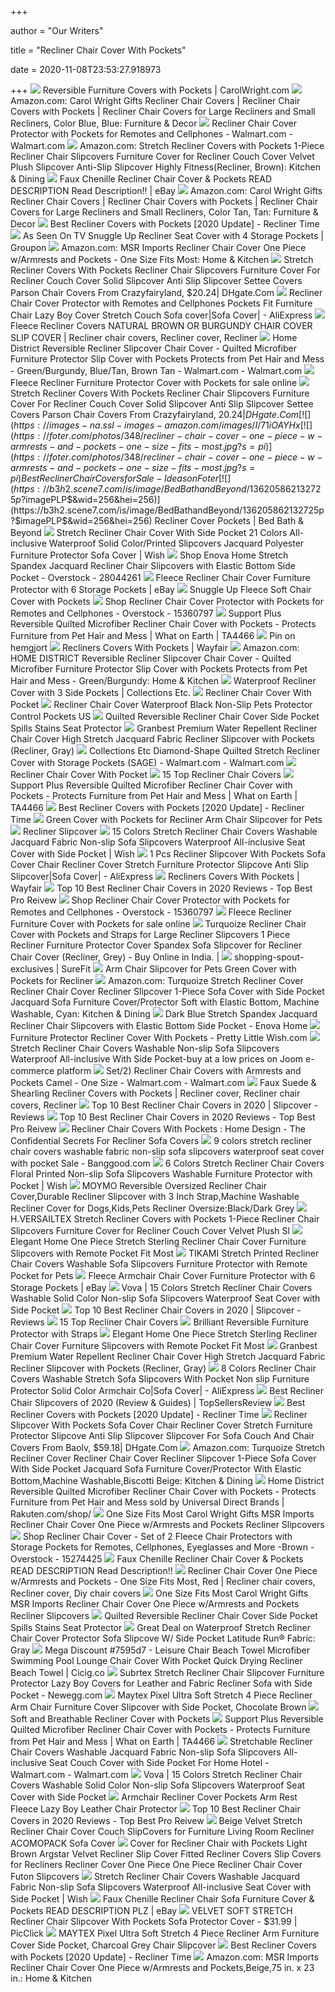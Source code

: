 +++
        
author = "Our Writers"
        
title = "Recliner Chair Cover With Pockets"
        
date = 2020-11-08T23:53:27.918973
        
+++
[ ![](https://www.carolwright.com/reversible-furniture-covers-with-pockets_76753BRK_zoom0.jpg)](https://www.carolwright.com/reversible-furniture-covers-with-pockets_76753BRK_zoom0.jpg) Reversible Furniture Covers with Pockets | CarolWright.com
[ ![](https://images-na.ssl-images-amazon.com/images/I/71ugB7vwwoL._AC_SL1500_.jpg)](https://images-na.ssl-images-amazon.com/images/I/71ugB7vwwoL._AC_SL1500_.jpg) Amazon.com: Carol Wright Gifts Recliner Chair Covers | Recliner Chair Covers  with Pockets | Recliner Chair Covers for Large Recliners and Small Recliners,  Color Blue, Blue: Furniture & Decor
[ ![](https://i5.walmartimages.com/asr/879e671c-d05f-4477-b704-37a53f5ff007_1.2cb05b9b98e710e7e3e9eed3c9670f19.jpeg)](https://i5.walmartimages.com/asr/879e671c-d05f-4477-b704-37a53f5ff007_1.2cb05b9b98e710e7e3e9eed3c9670f19.jpeg) Recliner Chair Cover Protector with Pockets for Remotes and Cellphones -  Walmart.com - Walmart.com
[ ![](https://images-na.ssl-images-amazon.com/images/I/51LDlOwugNL._AC_SL1200_.jpg)](https://images-na.ssl-images-amazon.com/images/I/51LDlOwugNL._AC_SL1200_.jpg) Amazon.com: Stretch Recliner Covers with Pockets 1-Piece Recliner Chair  Slipcovers Furniture Cover for Recliner Couch Cover Velvet Plush Slipcover  Anti-Slip Slipcover Highly Fitness(Recliner, Brown): Kitchen & Dining
[ ![](https://i.ebayimg.com/images/g/PcUAAOSw67lZsISI/s-l400.jpg)](https://i.ebayimg.com/images/g/PcUAAOSw67lZsISI/s-l400.jpg) Faux Chenille Recliner Chair Cover & Pockets READ DESCRIPTION Read  Description!! | eBay
[ ![](https://images-na.ssl-images-amazon.com/images/I/71qTgDm9n7L._AC_SY550_.jpg)](https://images-na.ssl-images-amazon.com/images/I/71qTgDm9n7L._AC_SY550_.jpg) Amazon.com: Carol Wright Gifts Recliner Chair Covers | Recliner Chair Covers  with Pockets | Recliner Chair Covers for Large Recliners and Small Recliners,  Color Tan, Tan: Furniture & Decor
[ ![](https://reclinertime.com/wp-content/uploads/2019/03/recliner-Cover-with-Side-pockets-401x340.jpg)](https://reclinertime.com/wp-content/uploads/2019/03/recliner-Cover-with-Side-pockets-401x340.jpg) Best Recliner Covers with Pockets [2020 Update] - Recliner Time
[ ![](https://img.grouponcdn.com/deal/2TizM3AHpJM2mLP46bg4vZH4WGw/2T-960x576/v1/c700x420.jpg)](https://img.grouponcdn.com/deal/2TizM3AHpJM2mLP46bg4vZH4WGw/2T-960x576/v1/c700x420.jpg) As Seen On TV Snuggle Up Recliner Seat Cover with 4 Storage Pockets |  Groupon
[ ![](https://images-na.ssl-images-amazon.com/images/I/71-oV1FRR6L._AC_SX522_.jpg)](https://images-na.ssl-images-amazon.com/images/I/71-oV1FRR6L._AC_SX522_.jpg) Amazon.com: MSR Imports Recliner Chair Cover One Piece w/Armrests and  Pockets - One Size Fits Most: Home & Kitchen
[ ![](https://www.dhresource.com/0x0/f2/albu/g8/M00/AF/A0/rBVaV17GNseALzm8AADgNHHV0-0625.jpg/stretch-recliner-covers-with-pockets-recliner.jpg)](https://www.dhresource.com/0x0/f2/albu/g8/M00/AF/A0/rBVaV17GNseALzm8AADgNHHV0-0625.jpg/stretch-recliner-covers-with-pockets-recliner.jpg) Stretch Recliner Covers With Pockets Recliner Chair Slipcovers Furniture  Cover For Recliner Couch Cover Solid Slipcover Anti Slip Slipcover Settee  Covers Parson Chair Covers From Crazyfairyland, $20.24| DHgate.Com
[ ![](https://ae01.alicdn.com/kf/HTB13uELXifrK1RjSspbq6A4pFXaT/Recliner-Chair-Cover-Protector-with-Remotes-and-Cellphones-Pockets-Fit-Furniture-Chair-Lazy-Boy-Cover-Stretch.jpg)](https://ae01.alicdn.com/kf/HTB13uELXifrK1RjSspbq6A4pFXaT/Recliner-Chair-Cover-Protector-with-Remotes-and-Cellphones-Pockets-Fit-Furniture-Chair-Lazy-Boy-Cover-Stretch.jpg) Recliner Chair Cover Protector with Remotes and Cellphones Pockets Fit  Furniture Chair Lazy Boy Cover Stretch Couch Sofa cover|Sofa Cover| -  AliExpress
[ ![](https://i.pinimg.com/originals/73/40/3f/73403febaf8ac2ddf0341273975d3a35.jpg)](https://i.pinimg.com/originals/73/40/3f/73403febaf8ac2ddf0341273975d3a35.jpg) Fleece Recliner Covers NATURAL BROWN OR BURGUNDY CHAIR COVER SLIP COVER | Recliner  chair covers, Recliner cover, Recliner
[ ![](https://i5.walmartimages.com/asr/a902dd6b-c33f-4866-992e-8acf71f3e066_1.c6bf0932f2a85b4ea0283c0eedcd7eff.jpeg)](https://i5.walmartimages.com/asr/a902dd6b-c33f-4866-992e-8acf71f3e066_1.c6bf0932f2a85b4ea0283c0eedcd7eff.jpeg) Home District Reversible Recliner Slipcover Chair Cover - Quilted  Microfiber Furniture Protector Slip Cover with Pockets Protects from Pet  Hair and Mess - Green/Burgundy, Blue/Tan, Brown Tan - Walmart.com -  Walmart.com
[ ![](https://i.ebayimg.com/images/g/HVUAAOSwLIpfLZ6r/s-l640.jpg)](https://i.ebayimg.com/images/g/HVUAAOSwLIpfLZ6r/s-l640.jpg) Fleece Recliner Furniture Protector Cover with Pockets for sale online
[ ![](https://image.dhgate.com/0x0s/f2-albu-g8-M01-FC-E9-rBVaV17GNEOAGOWDAAI7dGdeb00254.jpg/stretch-recliner-covers-with-pockets-recliner.jpg)](https://image.dhgate.com/0x0s/f2-albu-g8-M01-FC-E9-rBVaV17GNEOAGOWDAAI7dGdeb00254.jpg/stretch-recliner-covers-with-pockets-recliner.jpg) Stretch Recliner Covers With Pockets Recliner Chair Slipcovers Furniture  Cover For Recliner Couch Cover Solid Slipcover Anti Slip Slipcover Settee  Covers Parson Chair Covers From Crazyfairyland, $20.24| DHgate.Com
[ ![](https://images-na.ssl-images-amazon.com/images/I/71iOAYHx%2BOL._AC_SL1000_.jpg)](https://images-na.ssl-images-amazon.com/images/I/71iOAYHx%2BOL._AC_SL1000_.jpg) Amazon.com: Recliner Chair Cover with Pockets 2 Pack - RBSC Home Anti Slip  Waterproof 30 Inch Large Soft Lazy Boy Chair Covers for Pets Dogs Cats  Washable (2P 30" Sand): Kitchen & Dining
[ ![](https://foter.com/photos/348/recliner-chair-cover-one-piece-w-armrests-and-pockets-one-size-fits-most.jpg?s=pi)](https://foter.com/photos/348/recliner-chair-cover-one-piece-w-armrests-and-pockets-one-size-fits-most.jpg?s=pi) Best Recliner Chair Covers for Sale - Ideas on Foter
[ ![](https://b3h2.scene7.com/is/image/BedBathandBeyond/136205862132725p?$imagePLP$&wid=256&hei=256)](https://b3h2.scene7.com/is/image/BedBathandBeyond/136205862132725p?$imagePLP$&wid=256&hei=256) Recliner Cover Pockets | Bed Bath & Beyond
[ ![](https://canary.contestimg.wish.com/api/webimage/5d8477ef1d93e91022a1eb43-large.jpg?cache_buster=eab02171078664ed3dc9014711d29f77)](https://canary.contestimg.wish.com/api/webimage/5d8477ef1d93e91022a1eb43-large.jpg?cache_buster=eab02171078664ed3dc9014711d29f77) Stretch Recliner Chair Cover With Side Pocket 21 Colors All-inclusive  Waterproof Solid Color/Printed Slipcovers Jacquard Polyester Furniture  Protector Sofa Cover | Wish
[ ![](https://ak1.ostkcdn.com/images/products/28044261/Enova-Home-Stretch-Spandex-Jacquard-Recliner-Chair-Slipcovers-with-Elastic-Bottom-Side-Pocket-d4e19556-10db-4afb-b4f6-3ce5fb902987.jpg)](https://ak1.ostkcdn.com/images/products/28044261/Enova-Home-Stretch-Spandex-Jacquard-Recliner-Chair-Slipcovers-with-Elastic-Bottom-Side-Pocket-d4e19556-10db-4afb-b4f6-3ce5fb902987.jpg) Shop Enova Home Stretch Spandex Jacquard Recliner Chair Slipcovers with  Elastic Bottom Side Pocket - Overstock - 28044261
[ ![](https://i.ebayimg.com/images/g/aj0AAOSwwZVcN2hE/s-l400.jpg)](https://i.ebayimg.com/images/g/aj0AAOSwwZVcN2hE/s-l400.jpg) Fleece Recliner Chair Cover Furniture Protector with 6 Storage Pockets |  eBay
[ ![](https://www.asontvinfomercials.com/images/prod_main/snuggleup4colors.JPG)](https://www.asontvinfomercials.com/images/prod_main/snuggleup4colors.JPG) Snuggle Up Fleece Soft Chair Cover with Pockets
[ ![](https://ak1.ostkcdn.com/images/products/is/images/direct/7e624e1a0057ab497c2553b154d0f2de406c6d50/Recliner-Chair-Cover-Protector-With-Pockets-For-Remotes-And-Cellphones.jpg)](https://ak1.ostkcdn.com/images/products/is/images/direct/7e624e1a0057ab497c2553b154d0f2de406c6d50/Recliner-Chair-Cover-Protector-With-Pockets-For-Remotes-And-Cellphones.jpg) Shop Recliner Chair Cover Protector with Pockets for Remotes and Cellphones  - Overstock - 15360797
[ ![](https://www.whatonearthcatalog.com/graphics/products/large/TA4466_BROWN_TAN_A.jpg)](https://www.whatonearthcatalog.com/graphics/products/large/TA4466_BROWN_TAN_A.jpg) Support Plus Reversible Quilted Microfiber Recliner Chair Cover with Pockets  - Protects Furniture from Pet Hair and Mess | What on Earth | TA4466
[ ![](https://i.pinimg.com/originals/0d/42/9f/0d429fbbf67040e7246163cf070675c5.jpg)](https://i.pinimg.com/originals/0d/42/9f/0d429fbbf67040e7246163cf070675c5.jpg) Pin on hemgjort
[ ![](https://secure.img1-fg.wfcdn.com/im/48842646/resize-h310-w310%5Ecompr-r85/1052/105241291/sofa-stretch-recliner-slipcover.jpg)](https://secure.img1-fg.wfcdn.com/im/48842646/resize-h310-w310%5Ecompr-r85/1052/105241291/sofa-stretch-recliner-slipcover.jpg) Recliners Covers With Pockets | Wayfair
[ ![](https://images-na.ssl-images-amazon.com/images/I/71xw5-MhPmL._AC_SX522_.jpg)](https://images-na.ssl-images-amazon.com/images/I/71xw5-MhPmL._AC_SX522_.jpg) Amazon.com: HOME DISTRICT Reversible Recliner Slipcover Chair Cover -  Quilted Microfiber Furniture Protector Slip Cover with Pockets Protects  from Pet Hair and Mess - Green/Burgundy: Home & Kitchen
[ ![](https://www.collectionsetc.com/globalassets/products/49524/49524_main_natr_mr1k.jpg)](https://www.collectionsetc.com/globalassets/products/49524/49524_main_natr_mr1k.jpg) Waterproof Recliner Cover with 3 Side Pockets | Collections Etc.
[ ![](https://c.shld.net/rpx/i/s/pi/mp/6196/prod_8439548402?src=http%3A%2F%2F34.217.40.247%2Fimage%2FI%2F61k-PZRjUnL._AC_SL1200_.jpg&d=43e0d1b5c554f9895784fd53413ecd086cc6f112&hei=245&wid=245&op_sharpen=1&qlt=85)](https://c.shld.net/rpx/i/s/pi/mp/6196/prod_8439548402?src=http%3A%2F%2F34.217.40.247%2Fimage%2FI%2F61k-PZRjUnL._AC_SL1200_.jpg&d=43e0d1b5c554f9895784fd53413ecd086cc6f112&hei=245&wid=245&op_sharpen=1&qlt=85) Recliner Chair Cover With Pocket
[ ![](https://i.ebayimg.com/images/g/ExoAAOSwslJdZEM5/s-l640.png)](https://i.ebayimg.com/images/g/ExoAAOSwslJdZEM5/s-l640.png) Recliner Chair Cover Waterproof Black Non-Slip Pets Protector Control  Pockets US
[ ![](https://mk.ssb-media.com/images/p355161b_2x.jpg)](https://mk.ssb-media.com/images/p355161b_2x.jpg) Quilted Reversible Recliner Chair Cover Side Pocket Spills Stains Seat  Protector
[ ![](https://img-s.yoybuy.com/images/I/81kxWDDnZ9L.jpg)](https://img-s.yoybuy.com/images/I/81kxWDDnZ9L.jpg) Granbest Premium Water Repellent Recliner Chair Cover High Stretch Jacquard  Fabric Recliner Slipcover with Pockets (Recliner, Gray)
[ ![](https://i5.walmartimages.com/asr/cccb9bc3-2800-4172-a207-5b522e165a8b_1.1f5f58af54713fd56d4d699c8e0bcf3a.jpeg?odnWidth=612&odnHeight=612&odnBg=ffffff)](https://i5.walmartimages.com/asr/cccb9bc3-2800-4172-a207-5b522e165a8b_1.1f5f58af54713fd56d4d699c8e0bcf3a.jpeg?odnWidth=612&odnHeight=612&odnBg=ffffff) Collections Etc Diamond-Shape Quilted Stretch Recliner Cover with Storage  Pockets (SAGE) - Walmart.com - Walmart.com
[ ![](https://c.shld.net/rpx/i/s/pi/mp/10519994/prod_14647000537?src=https%3A%2F%2Fi.ebayimg.com%2Fimages%2Fg%2FLmEAAOSwvwZfFXQ9%2Fs-l1600.jpg&d=32de364290f90344ebd23c16f785d66d308df90e&hei=245&wid=245&op_sharpen=1&qlt=85)](https://c.shld.net/rpx/i/s/pi/mp/10519994/prod_14647000537?src=https%3A%2F%2Fi.ebayimg.com%2Fimages%2Fg%2FLmEAAOSwvwZfFXQ9%2Fs-l1600.jpg&d=32de364290f90344ebd23c16f785d66d308df90e&hei=245&wid=245&op_sharpen=1&qlt=85) Recliner Chair Cover With Pocket
[ ![](https://www.gardenviewer.com/images/39741/TIKAMI-Recliner-Slipcovers-Stretch-Printed-Chair-Covers-with-Side-Pocket-Washable-Lazy-Boy-Furniture-Protector-Gray-Print--25.jpg)](https://www.gardenviewer.com/images/39741/TIKAMI-Recliner-Slipcovers-Stretch-Printed-Chair-Covers-with-Side-Pocket-Washable-Lazy-Boy-Furniture-Protector-Gray-Print--25.jpg) 15 Top Recliner Chair Covers
[ ![](https://www.whatonearthcatalog.com/graphics/products/regular/TA4466_BROWN_TAN_B.jpg)](https://www.whatonearthcatalog.com/graphics/products/regular/TA4466_BROWN_TAN_B.jpg) Support Plus Reversible Quilted Microfiber Recliner Chair Cover with Pockets  - Protects Furniture from Pet Hair and Mess | What on Earth | TA4466
[ ![](https://reclinertime.com/wp-content/uploads/2019/03/100-1-of-6_1-520x245.jpg)](https://reclinertime.com/wp-content/uploads/2019/03/100-1-of-6_1-520x245.jpg) Best Recliner Covers with Pockets [2020 Update] - Recliner Time
[ ![](https://www.collectionsetc.com/globalassets/products/32969/32969_main_mr1k.jpg)](https://www.collectionsetc.com/globalassets/products/32969/32969_main_mr1k.jpg) Green Cover with Pockets for Recliner Arm Chair Slipcover for Pets
[ ![](https://cdn.shopify.com/s/files/1/0124/6540/6009/products/81HXED11x4L._AC_SL1500_41ea68ca-4fb0-426d-a1ea-53eeba2bdd3c_900x.jpg?v=1599632391)](https://cdn.shopify.com/s/files/1/0124/6540/6009/products/81HXED11x4L._AC_SL1500_41ea68ca-4fb0-426d-a1ea-53eeba2bdd3c_900x.jpg?v=1599632391) Recliner Slipcover
[ ![](https://canary.contestimg.wish.com/api/webimage/5d849a58fd7880548f510b1b-large.jpg?cache_buster=341756ad5708a809cddf5c2303583f25)](https://canary.contestimg.wish.com/api/webimage/5d849a58fd7880548f510b1b-large.jpg?cache_buster=341756ad5708a809cddf5c2303583f25) 15 Colors Stretch Recliner Chair Covers Washable Jacquard Fabric Non-slip  Sofa Slipcovers Waterproof All-inclusive Seat Cover with Side Pocket | Wish
[ ![](https://ae01.alicdn.com/kf/HTB1YgXTX5_1gK0jSZFqq6ApaXXac/1-Pcs-Recliner-Slipcover-With-Pockets-Sofa-Cover-Chair-Recliner-Cover-Stretch-Furniture-Protector-Slipcove-Anti.jpg_q50.jpg)](https://ae01.alicdn.com/kf/HTB1YgXTX5_1gK0jSZFqq6ApaXXac/1-Pcs-Recliner-Slipcover-With-Pockets-Sofa-Cover-Chair-Recliner-Cover-Stretch-Furniture-Protector-Slipcove-Anti.jpg_q50.jpg) 1 Pcs Recliner Slipcover With Pockets Sofa Cover Chair Recliner Cover  Stretch Furniture Protector Slipcove Anti Slip Slipcover|Sofa Cover| -  AliExpress
[ ![](https://secure.img1-fg.wfcdn.com/im/59160053/resize-h240-w240%5Ecompr-r85/9349/93494548/default_name.jpg)](https://secure.img1-fg.wfcdn.com/im/59160053/resize-h240-w240%5Ecompr-r85/9349/93494548/default_name.jpg) Recliners Covers With Pockets | Wayfair
[ ![](https://m.media-amazon.com/images/I/319T-I0WHJL.jpg)](https://m.media-amazon.com/images/I/319T-I0WHJL.jpg) Top 10 Best Recliner Chair Covers in 2020 Reviews - Top Best Pro Reivew
[ ![](https://ak1.ostkcdn.com/images/products/is/images/direct/19119e1faf9fb1722a99d4aea585010701ff566e/Recliner-Chair-Cover-Protector-With-Pockets-For-Remotes-And-Cellphones.jpg?impolicy=medium)](https://ak1.ostkcdn.com/images/products/is/images/direct/19119e1faf9fb1722a99d4aea585010701ff566e/Recliner-Chair-Cover-Protector-With-Pockets-For-Remotes-And-Cellphones.jpg?impolicy=medium) Shop Recliner Chair Cover Protector with Pockets for Remotes and Cellphones  - Overstock - 15360797
[ ![](https://i.ebayimg.com/images/g/w0QAAOSwMcBfPeQ5/s-l1600.jpg)](https://i.ebayimg.com/images/g/w0QAAOSwMcBfPeQ5/s-l1600.jpg) Fleece Recliner Furniture Cover with Pockets for sale online
[ ![](https://images-na.ssl-images-amazon.com/images/I/41UvdtDqxzL.jpg)](https://images-na.ssl-images-amazon.com/images/I/41UvdtDqxzL.jpg) Turquoize Recliner Chair Cover with Pockets and Straps for Large Recliner  Slipcovers 1 Piece Recliner Furniture Protector Cover Spandex Sofa Slipcover  for Recliner Chair Cover (Recliner, Grey) - Buy Online in India. |
[ ![](https://cdn.shopify.com/s/files/1/2100/8967/products/enz_miracle-mink-recliner-furniture-cover-gray_400x400.jpg?v=1569406621&vid=29512221425751)](https://cdn.shopify.com/s/files/1/2100/8967/products/enz_miracle-mink-recliner-furniture-cover-gray_400x400.jpg?v=1569406621&vid=29512221425751) shopping-spout-exclusives | SureFit
[ ![](https://images-na.ssl-images-amazon.com/images/I/61c0taB4mDL._AC_SX522_.jpg)](https://images-na.ssl-images-amazon.com/images/I/61c0taB4mDL._AC_SX522_.jpg) Arm Chair Slipcover for Pets Green Cover with Pockets for Recliner
[ ![](https://images-na.ssl-images-amazon.com/images/I/91K8YHGfR8L._AC_SX522_.jpg)](https://images-na.ssl-images-amazon.com/images/I/91K8YHGfR8L._AC_SX522_.jpg) Amazon.com: Turquoize Stretch Recliner Cover Recliner Chair Cover Recliner  Slipcover 1-Piece Sofa Cover with Side Pocket Jacquard Sofa Furniture Cover/Protector  Soft with Elastic Bottom, Machine Washable, Cyan: Kitchen & Dining
[ ![](https://cdn11.bigcommerce.com/s-erryqrhnr0/images/stencil/1280x1280/products/641/5507/814MZELHofL._SL1500___13111.1554515547.jpg?c=2?imbypass=on)](https://cdn11.bigcommerce.com/s-erryqrhnr0/images/stencil/1280x1280/products/641/5507/814MZELHofL._SL1500___13111.1554515547.jpg?c=2?imbypass=on) Dark Blue Stretch Spandex Jacquard Recliner Chair Slipcovers with Elastic  Bottom Side Pocket - Enova Home
[ ![](https://cdn.shopify.com/s/files/1/0108/6170/7327/products/furniture-protector-recliner-cover-with-pockets-437554_2000x.jpg?v=1601874776)](https://cdn.shopify.com/s/files/1/0108/6170/7327/products/furniture-protector-recliner-cover-with-pockets-437554_2000x.jpg?v=1601874776) Furniture Protector Recliner Cover With Pockets - Pretty Little Wish.com
[ ![](https://img.joomcdn.net/44c2f5f2fa542f7081415570b3c113373143d580_1024_1024.jpeg)](https://img.joomcdn.net/44c2f5f2fa542f7081415570b3c113373143d580_1024_1024.jpeg) Stretch Recliner Chair Covers Washable Non-slip Sofa Slipcovers Waterproof  All-inclusive With Side Pocket-buy at a low prices on Joom e-commerce  platform
[ ![](https://i5.walmartimages.com/asr/8ce7ea3a-88c5-4ca0-a1aa-37115b253470_1.b936cb02432e83648ec7155d1ba6ad4a.jpeg)](https://i5.walmartimages.com/asr/8ce7ea3a-88c5-4ca0-a1aa-37115b253470_1.b936cb02432e83648ec7155d1ba6ad4a.jpeg) Set/2) Recliner Chair Covers with Armrests and Pockets Camel - One Size -  Walmart.com - Walmart.com
[ ![](https://i.pinimg.com/originals/82/ac/32/82ac32fc1eaab420839947dbf476de45.jpg)](https://i.pinimg.com/originals/82/ac/32/82ac32fc1eaab420839947dbf476de45.jpg) Faux Suede & Shearling Recliner Covers with Pockets | Recliner cover, Recliner  chair covers, Recliner
[ ![](https://m.media-amazon.com/images/I/41wApovzFaL.jpg)](https://m.media-amazon.com/images/I/41wApovzFaL.jpg) Top 10 Best Recliner Chair Covers in 2020 | Slipcover - Reviews
[ ![](https://www.topbestproreview.com/wp-content/uploads/2018/08/813vcuNPBGL._SL1500_.jpg)](https://www.topbestproreview.com/wp-content/uploads/2018/08/813vcuNPBGL._SL1500_.jpg) Top 10 Best Recliner Chair Covers in 2020 Reviews - Top Best Pro Reivew
[ ![](https://defundtheitu.org/wp-content/uploads/2018/02/Recliner-Chair-Covers-With-Pockets.jpg)](https://defundtheitu.org/wp-content/uploads/2018/02/Recliner-Chair-Covers-With-Pockets.jpg) Recliner Chair Covers With Pockets : Home Design - The Confidential Secrets  For Recliner Sofa Covers
[ ![](https://imgaz.staticbg.com/thumb/large/oaupload/banggood/images/7B/C4/139fe0f8-ce57-4846-aaff-73061e603a83.jpg)](https://imgaz.staticbg.com/thumb/large/oaupload/banggood/images/7B/C4/139fe0f8-ce57-4846-aaff-73061e603a83.jpg) 9 colors stretch recliner chair covers washable fabric non-slip sofa  slipcovers waterproof seat cover with pocket Sale - Banggood.com
[ ![](https://canary.contestimg.wish.com/api/webimage/5d32e6c1c339a764762e5e07-large.jpg?cache_buster=75d63e2fcc6e46cd842d027386e33eed)](https://canary.contestimg.wish.com/api/webimage/5d32e6c1c339a764762e5e07-large.jpg?cache_buster=75d63e2fcc6e46cd842d027386e33eed) 6 Colors Stretch Recliner Chair Covers Floral Printed Non-slip Sofa  Slipcovers Washable Furniture Protector with Pocket | Wish
[ ![](https://images-na.ssl-images-amazon.com/images/I/71p6h0X62fL._SX425_.jpg)](https://images-na.ssl-images-amazon.com/images/I/71p6h0X62fL._SX425_.jpg) MOYMO Reversible Oversized Recliner Chair Cover,Durable Recliner Slipcover  with 3 Inch Strap,Machine Washable Recliner Cover for Dogs,Kids,Pets  Recliner Oversize:Black/Dark Grey
[ ![](https://c.shld.net/rpx/i/s/pi/mp/6196/prod_8439548002?src=http%3A%2F%2F34.217.40.247%2Fimage%2FI%2F611%252BH1XhqmL._AC_SL1500_.jpg&d=4dfc5d5f8f318880e5f89b45bd1faf2a2b8db6ba&?hei=64&wid=64&qlt=50)](https://c.shld.net/rpx/i/s/pi/mp/6196/prod_8439548002?src=http%3A%2F%2F34.217.40.247%2Fimage%2FI%2F611%252BH1XhqmL._AC_SL1500_.jpg&d=4dfc5d5f8f318880e5f89b45bd1faf2a2b8db6ba&?hei=64&wid=64&qlt=50) H.VERSAILTEX Stretch Recliner Covers with Pockets 1-Piece Recliner Chair  Slipcovers Furniture Cover for Recliner Couch Cover Velvet Plush Sl
[ ![](https://images-na.ssl-images-amazon.com/images/I/71fo0FBinSL._SX355_.jpg)](https://images-na.ssl-images-amazon.com/images/I/71fo0FBinSL._SX355_.jpg) Elegant Home One Piece Stretch Sterling Recliner Chair Cover Furniture  Slipcovers with Remote Pocket Fit Most
[ ![](https://i.pinimg.com/736x/71/80/c3/7180c32f60c72fe690e5a2489e5d9959.jpg)](https://i.pinimg.com/736x/71/80/c3/7180c32f60c72fe690e5a2489e5d9959.jpg) TIKAMI Stretch Printed Recliner Chair Covers Washable Sofa Slipcovers  Furniture Protector with Remote Pocket for Pets
[ ![](https://i.ebayimg.com/images/g/-nwAAOSwaPpcN2lA/s-l300.jpg)](https://i.ebayimg.com/images/g/-nwAAOSwaPpcN2lA/s-l300.jpg) Fleece Armchair Chair Cover Furniture Protector with 6 Storage Pockets |  eBay
[ ![](https://image-tb.vova.com/image/500_500/filler/7a/fa/32922171c59693ee143e842aab927afa.jpg?format=webp)](https://image-tb.vova.com/image/500_500/filler/7a/fa/32922171c59693ee143e842aab927afa.jpg?format=webp) Vova | 15 Colors Stretch Recliner Chair Covers Washable Solid Color Non-slip  Sofa Slipcovers Waterproof Seat Cover with Side Pocket
[ ![](https://www.topbest10reviews.com/wp-content/uploads/2018/07/9.-MAYTEX-Reeves-Stretch-Red-4-Piece-Recliner-Chair-SlipcoverCover-with-Side-Pocket-300x300.jpg)](https://www.topbest10reviews.com/wp-content/uploads/2018/07/9.-MAYTEX-Reeves-Stretch-Red-4-Piece-Recliner-Chair-SlipcoverCover-with-Side-Pocket-300x300.jpg) Top 10 Best Recliner Chair Covers in 2020 | Slipcover - Reviews
[ ![](https://www.gardenviewer.com/images/39741/Turquoize-Recliner-Chair-Slipcovers-1-Pieces-Furniture-Cover-for-Recliner-Chair-Cover-Jacquard-Spandex-Chair-Cover-with-Remote-Pocket-Fit-Most-Recliner-Chair-Furniture-Slipcovers-Recliner-Brown--9.jpg)](https://www.gardenviewer.com/images/39741/Turquoize-Recliner-Chair-Slipcovers-1-Pieces-Furniture-Cover-for-Recliner-Chair-Cover-Jacquard-Spandex-Chair-Cover-with-Remote-Pocket-Fit-Most-Recliner-Chair-Furniture-Slipcovers-Recliner-Brown--9.jpg) 15 Top Recliner Chair Covers
[ ![](https://www.touchofclass.com/images/xxl/H911-001_13.jpg)](https://www.touchofclass.com/images/xxl/H911-001_13.jpg) Brilliant Reversible Furniture Protector with Straps
[ ![](https://images-na.ssl-images-amazon.com/images/I/91aHbmF29FL._SL1500_.jpg)](https://images-na.ssl-images-amazon.com/images/I/91aHbmF29FL._SL1500_.jpg) Elegant Home One Piece Stretch Sterling Recliner Chair Cover Furniture  Slipcovers with Remote Pocket Fit Most
[ ![](https://img-s.yoybuy.com/images/I/81FF2zQDGhL.jpg)](https://img-s.yoybuy.com/images/I/81FF2zQDGhL.jpg) Granbest Premium Water Repellent Recliner Chair Cover High Stretch Jacquard  Fabric Recliner Slipcover with Pockets (Recliner, Gray)
[ ![](https://ae01.alicdn.com/kf/Hc6284c80c52240e2ac46cea622fd1e975/8-Colors-Recliner-Chair-Covers-Washable-Stretch-Sofa-Slipcovers-With-Pocket-Non-slip-Furniture-Protector-Solid.jpg)](https://ae01.alicdn.com/kf/Hc6284c80c52240e2ac46cea622fd1e975/8-Colors-Recliner-Chair-Covers-Washable-Stretch-Sofa-Slipcovers-With-Pocket-Non-slip-Furniture-Protector-Solid.jpg) 8 Colors Recliner Chair Covers Washable Stretch Sofa Slipcovers With Pocket  Non slip Furniture Protector Solid Color Armchair Co|Sofa Cover| -  AliExpress
[ ![](https://m.media-amazon.com/images/I/51cce5xpxNL.jpg)](https://m.media-amazon.com/images/I/51cce5xpxNL.jpg) Best Recliner Chair Slipcovers of 2020 (Review & Guides) | TopSellersReview
[ ![](https://reclinertime.com/wp-content/uploads/2019/03/100-1-of-6_1-e1603887968785.jpg)](https://reclinertime.com/wp-content/uploads/2019/03/100-1-of-6_1-e1603887968785.jpg) Best Recliner Covers with Pockets [2020 Update] - Recliner Time
[ ![](https://www.dhresource.com/0x0/f2/albu/g9/M00/ED/A5/rBVaVV1ED6-ADeaRAAOVES9wSVs841.jpg/1-pcs-recliner-slipcover-with-pockets-sofa.jpg)](https://www.dhresource.com/0x0/f2/albu/g9/M00/ED/A5/rBVaVV1ED6-ADeaRAAOVES9wSVs841.jpg/1-pcs-recliner-slipcover-with-pockets-sofa.jpg) Recliner Slipcover With Pockets Sofa Cover Chair Recliner Cover Stretch  Furniture Protector Slipcove Anti Slip Slipcover Slipcover For Sofa Couch  And Chair Covers From Baolv, $59.18| DHgate.Com
[ ![](https://images-na.ssl-images-amazon.com/images/I/81RMLSy71PL._AC_SX522_.jpg)](https://images-na.ssl-images-amazon.com/images/I/81RMLSy71PL._AC_SX522_.jpg) Amazon.com: Turquoize Stretch Recliner Cover Recliner Chair Cover Recliner  Slipcover 1-Piece Sofa Cover With Side Pocket Jacquard Sofa Furniture Cover/Protector  With Elastic Bottom,Machine Washable,Biscotti Beige: Kitchen & Dining
[ ![](https://tshop.r10s.com/63f/ee9/044a/1931/8096/dfe8/ce26/1132eab6180242ac110003.jpg?_ex=600x600)](https://tshop.r10s.com/63f/ee9/044a/1931/8096/dfe8/ce26/1132eab6180242ac110003.jpg?_ex=600x600) Home District Reversible Quilted Microfiber Recliner Chair Cover with  Pockets - Protects Furniture from Pet Hair and Mess sold by Universal  Direct Brands | Rakuten.com/shop/
[ ![](https://m.media-amazon.com/images/I/415MNTSufYL.jpg)](https://m.media-amazon.com/images/I/415MNTSufYL.jpg) One Size Fits Most Carol Wright Gifts MSR Imports Recliner Chair Cover One  Piece w/Armrests and Pockets Recliner Slipcovers
[ ![](https://ak1.ostkcdn.com/images/products/is/images/direct/eeb1eff9e57568cc939dd644c824520a8a783468/Recliner-Chair-Cover---Set-of-2-Fleece-Chair-Protectors-with-Storage-Pockets-for-Remotes%2C-Cellphones%2C-Eyeglasses-and-More--Brown.jpg?impolicy=medium)](https://ak1.ostkcdn.com/images/products/is/images/direct/eeb1eff9e57568cc939dd644c824520a8a783468/Recliner-Chair-Cover---Set-of-2-Fleece-Chair-Protectors-with-Storage-Pockets-for-Remotes%2C-Cellphones%2C-Eyeglasses-and-More--Brown.jpg?impolicy=medium) Shop Recliner Chair Cover - Set of 2 Fleece Chair Protectors with Storage  Pockets for Remotes, Cellphones, Eyeglasses and More -Brown - Overstock -  15274425
[ ![](https://images-na.ssl-images-amazon.com/images/I/61r0Pqw8uPL._AC_SX522_.jpg)](https://images-na.ssl-images-amazon.com/images/I/61r0Pqw8uPL._AC_SX522_.jpg) Faux Chenille Recliner Chair Cover & Pockets READ DESCRIPTION Read  Description!!
[ ![](https://i.pinimg.com/originals/79/9f/39/799f39201a3ffb757f9fe202b8485222.jpg)](https://i.pinimg.com/originals/79/9f/39/799f39201a3ffb757f9fe202b8485222.jpg) Recliner Chair Cover One Piece w/Armrests and Pockets - One Size Fits Most,  Red | Recliner chair covers, Recliner cover, Diy chair covers
[ ![](https://i5.walmartimages.com/asr/dfb64741-1668-4071-8e65-ac38e4a06b93.6b283e32a579d4f3fca92b3f9ddb03f8.jpeg)](https://i5.walmartimages.com/asr/dfb64741-1668-4071-8e65-ac38e4a06b93.6b283e32a579d4f3fca92b3f9ddb03f8.jpeg) One Size Fits Most Carol Wright Gifts MSR Imports Recliner Chair Cover One  Piece w/Armrests and Pockets Recliner Slipcovers
[ ![](https://ak1.ostkcdn.com/images/products/19555939/Innovative-Textile-Solutions-5-Star-Recliner-Slipcover-wing-chair-9631cc09-f3f2-4286-b2e2-403f5298d30d.jpg)](https://ak1.ostkcdn.com/images/products/19555939/Innovative-Textile-Solutions-5-Star-Recliner-Slipcover-wing-chair-9631cc09-f3f2-4286-b2e2-403f5298d30d.jpg) Quilted Reversible Recliner Chair Cover Side Pocket Spills Stains Seat  Protector
[ ![](https://images.prod.meredith.com/product/973f8f702ee866703580151c41768491/1601892486976/l/waterproof-stretch-recliner-chair-cover-protector-sofa-slipcove-with-side-pocket-latitude-run-fabric-gray)](https://images.prod.meredith.com/product/973f8f702ee866703580151c41768491/1601892486976/l/waterproof-stretch-recliner-chair-cover-protector-sofa-slipcove-with-side-pocket-latitude-run-fabric-gray) Great Deal on Waterproof Stretch Recliner Chair Cover Protector Sofa  Slipcove W/ Side Pocket Latitude Run® Fabric: Gray
[ ![](https://i3.wp.com/ae01.alicdn.com/kf/HLB1j.vigu3tHKVjSZSgq6x4QFXam/Leisure-Chair-Beach-Towel-Microfiber-Swimming-Pool-Lounge-Chair-Cover-With-Pocket-Quick-Drying-Recliner-Beach.jpg)](https://i3.wp.com/ae01.alicdn.com/kf/HLB1j.vigu3tHKVjSZSgq6x4QFXam/Leisure-Chair-Beach-Towel-Microfiber-Swimming-Pool-Lounge-Chair-Cover-With-Pocket-Quick-Drying-Recliner-Beach.jpg) Mega Discount #7595d7 - Leisure Chair Beach Towel Microfiber Swimming Pool  Lounge Chair Cover With Pocket Quick Drying Recliner Beach Towel | Cicig.co
[ ![](https://c1.neweggimages.com/ProductImage/AKFMS2006151J19u.jpg)](https://c1.neweggimages.com/ProductImage/AKFMS2006151J19u.jpg) Subrtex Stretch Recliner Chair Slipcover Furniture Protector Lazy Boy Covers  for Leather and Fabric Recliner Sofa with Side Pocket - Newegg.com
[ ![](https://c.shld.net/rpx/i/s/pi/mp/6196/prod_6635750802?src=http%3A%2F%2F34.217.40.247%2Fimage%2FI%2F71z24j4n8TL._SL1500_.jpg&d=9139f8efc45c95d20e72313c54e3a5d3fcf661d2&hei=333&wid=333&op_sharpen=1)](https://c.shld.net/rpx/i/s/pi/mp/6196/prod_6635750802?src=http%3A%2F%2F34.217.40.247%2Fimage%2FI%2F71z24j4n8TL._SL1500_.jpg&d=9139f8efc45c95d20e72313c54e3a5d3fcf661d2&hei=333&wid=333&op_sharpen=1) Maytex Pixel Ultra Soft Stretch 4 Piece Recliner Arm Chair Furniture Cover  Slipcover with Side Pocket, Chocolate Brown
[ ![](http://cdn.shopify.com/s/files/1/0758/5143/products/reclinercoveraug1b_grande.jpg?v=1595517029)](http://cdn.shopify.com/s/files/1/0758/5143/products/reclinercoveraug1b_grande.jpg?v=1595517029) Soft and Breathable Recliner Cover with Pockets
[ ![](https://www.whatonearthcatalog.com/graphics/products/regular/TA4466_BROWN_TAN_F.jpg)](https://www.whatonearthcatalog.com/graphics/products/regular/TA4466_BROWN_TAN_F.jpg) Support Plus Reversible Quilted Microfiber Recliner Chair Cover with Pockets  - Protects Furniture from Pet Hair and Mess | What on Earth | TA4466
[ ![](https://i5.walmartimages.com/asr/c9eb6d19-25d4-459a-9bb8-7b10cc2727ae_1.21c824df1d2fa63a8e101c3c53387f86.jpeg?odnWidth=612&odnHeight=612&odnBg=ffffff)](https://i5.walmartimages.com/asr/c9eb6d19-25d4-459a-9bb8-7b10cc2727ae_1.21c824df1d2fa63a8e101c3c53387f86.jpeg?odnWidth=612&odnHeight=612&odnBg=ffffff) Stretchable Recliner Chair Covers Washable Jacquard Fabric Non-slip Sofa  Slipcovers All-inclusive Seat Couch Cover with Side Pocket For Home Hotel -  Walmart.com - Walmart.com
[ ![](https://image-tb.vova.com/image/500_500/filler/a3/02/22192a1d896ba5116bfa7932d237a302.jpg?format=webp)](https://image-tb.vova.com/image/500_500/filler/a3/02/22192a1d896ba5116bfa7932d237a302.jpg?format=webp) Vova | 15 Colors Stretch Recliner Chair Covers Washable Solid Color Non-slip  Sofa Slipcovers Waterproof Seat Cover with Side Pocket
[ ![](https://m.media-amazon.com/images/I/61V5omGi8vL._SR500,500_.jpg)](https://m.media-amazon.com/images/I/61V5omGi8vL._SR500,500_.jpg) Armchair Recliner Cover Pockets Arm Rest Fleece Lazy Boy Leather Chair  Protector
[ ![](https://m.media-amazon.com/images/I/41wRN3+McGL.jpg)](https://m.media-amazon.com/images/I/41wRN3+McGL.jpg) Top 10 Best Recliner Chair Covers in 2020 Reviews - Top Best Pro Reivew
[ ![](https://images.autods.com/ebay_images/18955-ACOMOPACK-Sofa-Cover-for-Recliner-Dark-Gray-Velvet-Stretch-Recliner-Chair-Cover-Couch-SlipCovers-for-Furniture-Living-Room-Recliner-Cover-Protector-for-Dogs-with-Plastic-Tuckers-and-Side-Pocket-b2a79303-224f-4653-a231-7ba924ea68c0)](https://images.autods.com/ebay_images/18955-ACOMOPACK-Sofa-Cover-for-Recliner-Dark-Gray-Velvet-Stretch-Recliner-Chair-Cover-Couch-SlipCovers-for-Furniture-Living-Room-Recliner-Cover-Protector-for-Dogs-with-Plastic-Tuckers-and-Side-Pocket-b2a79303-224f-4653-a231-7ba924ea68c0) Beige Velvet Stretch Recliner Chair Cover Couch SlipCovers for Furniture  Living Room Recliner ACOMOPACK Sofa Cover
[ ![](https://images-na.ssl-images-amazon.com/images/I/81wFO5Gh1AL._AC_SX522_.jpg)](https://images-na.ssl-images-amazon.com/images/I/81wFO5Gh1AL._AC_SX522_.jpg) Cover for Recliner Chair with Pockets Light Brown Argstar Velvet Recliner  Slip Cover Fitted Recliner Covers Slip Covers for Recliners Recliner Cover  One Piece One Piece Recliner Chair Cover Futon Slipcovers
[ ![](https://canary.contestimg.wish.com/api/webimage/5dfb2c0e1a636c0518328c5f-large.jpg?cache_buster=74100c1adddedffee5b7029c6bc7d3f1)](https://canary.contestimg.wish.com/api/webimage/5dfb2c0e1a636c0518328c5f-large.jpg?cache_buster=74100c1adddedffee5b7029c6bc7d3f1) Stretch Recliner Chair Covers Washable Jacquard Fabric Non-slip Sofa  Slipcovers Waterproof All-inclusive Seat Cover with Side Pocket | Wish
[ ![](https://i.ebayimg.com/images/g/UU0AAOSwutFZg-9Y/s-l400.jpg)](https://i.ebayimg.com/images/g/UU0AAOSwutFZg-9Y/s-l400.jpg) Faux Chenille Recliner Chair Sofa Furniture Cover & Pockets READ  DESCRIPTION PLZ | eBay
[ ![](https://www.picclickimg.com/d/l400/pict/164294255079_/Velvet-Soft-Stretch-Recliner-Chair-Slipcover-With-Pockets.jpg)](https://www.picclickimg.com/d/l400/pict/164294255079_/Velvet-Soft-Stretch-Recliner-Chair-Slipcover-With-Pockets.jpg) VELVET SOFT STRETCH Recliner Chair Slipcover With Pockets Sofa Protector  Cover - $31.99 | PicClick
[ ![](https://img-s.yoybuy.com/images/I/81oMA6CJ1gL.jpg)](https://img-s.yoybuy.com/images/I/81oMA6CJ1gL.jpg) MAYTEX Pixel Ultra Soft Stretch 4 Piece Recliner Arm Furniture Cover Side  Pocket, Charcoal Grey Chair Slipcover
[ ![](https://reclinertime.com/wp-content/uploads/2019/03/Recliner-cover-with-Pockets-medium-image-340x340.jpg)](https://reclinertime.com/wp-content/uploads/2019/03/Recliner-cover-with-Pockets-medium-image-340x340.jpg) Best Recliner Covers with Pockets [2020 Update] - Recliner Time
[ ![](https://images-na.ssl-images-amazon.com/images/I/71schnD5T%2BL._AC_SY679_.jpg)](https://images-na.ssl-images-amazon.com/images/I/71schnD5T%2BL._AC_SY679_.jpg) Amazon.com: MSR Imports Recliner Chair Cover One Piece w/Armrests and  Pockets,Beige,75 in. x 23 in.: Home & Kitchen
